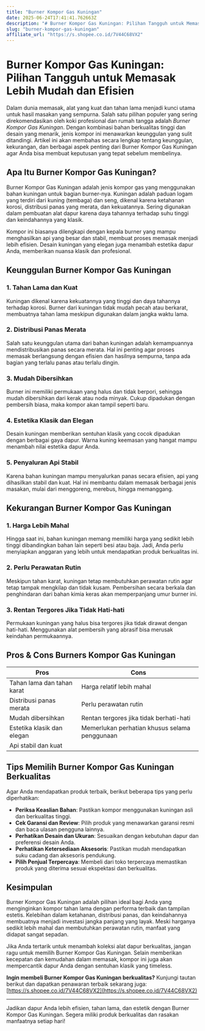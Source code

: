 ```yaml
---
title: "Burner Kompor Gas Kuningan"
date: 2025-06-24T17:41:41.762663Z
description: "# Burner Kompor Gas Kuningan: Pilihan Tangguh untuk Memasak Lebih Mudah dan Efisien..."
slug: "burner-kompor-gas-kuningan"
affiliate_url: "https://s.shopee.co.id/7V44C68VX2"
---
```

# Burner Kompor Gas Kuningan: Pilihan Tangguh untuk Memasak Lebih Mudah dan Efisien

Dalam dunia memasak, alat yang kuat dan tahan lama menjadi kunci utama untuk hasil masakan yang sempurna. Salah satu pilihan populer yang sering direkomendasikan oleh koki profesional dan rumah tangga adalah *Burner Kompor Gas Kuningan*. Dengan kombinasi bahan berkualitas tinggi dan desain yang menarik, jenis kompor ini menawarkan keunggulan yang sulit ditandingi. Artikel ini akan membahas secara lengkap tentang keunggulan, kekurangan, dan berbagai aspek penting dari Burner Kompor Gas Kuningan agar Anda bisa membuat keputusan yang tepat sebelum membelinya.

## Apa Itu Burner Kompor Gas Kuningan?

Burner Kompor Gas Kuningan adalah jenis kompor gas yang menggunakan bahan kuningan untuk bagian burner-nya. Kuningan adalah paduan logam yang terdiri dari kuning (tembaga) dan seng, dikenal karena ketahanan korosi, distribusi panas yang merata, dan kekuatannya. Sering digunakan dalam pembuatan alat dapur karena daya tahannya terhadap suhu tinggi dan keindahannya yang klasik.

Kompor ini biasanya dilengkapi dengan kepala burner yang mampu menghasilkan api yang besar dan stabil, membuat proses memasak menjadi lebih efisien. Desain kuningan yang elegan juga menambah estetika dapur Anda, memberikan nuansa klasik dan profesional.

## Keunggulan Burner Kompor Gas Kuningan

### 1. Tahan Lama dan Kuat

Kuningan dikenal karena kekuatannya yang tinggi dan daya tahannya terhadap korosi. Burner dari kuningan tidak mudah pecah atau berkarat, membuatnya tahan lama meskipun digunakan dalam jangka waktu lama.

### 2. Distribusi Panas Merata

Salah satu keunggulan utama dari bahan kuningan adalah kemampuannya mendistribusikan panas secara merata. Hal ini penting agar proses memasak berlangsung dengan efisien dan hasilnya sempurna, tanpa ada bagian yang terlalu panas atau terlalu dingin.

### 3. Mudah Dibersihkan

Burner ini memiliki permukaan yang halus dan tidak berpori, sehingga mudah dibersihkan dari kerak atau noda minyak. Cukup dipadukan dengan pembersih biasa, maka kompor akan tampil seperti baru.

### 4. Estetika Klasik dan Elegan

Desain kuningan memberikan sentuhan klasik yang cocok dipadukan dengan berbagai gaya dapur. Warna kuning keemasan yang hangat mampu menambah nilai estetika dapur Anda.

### 5. Penyaluran Api Stabil

Karena bahan kuningan mampu menyalurkan panas secara efisien, api yang dihasilkan stabil dan kuat. Hal ini membantu dalam memasak berbagai jenis masakan, mulai dari menggoreng, merebus, hingga memanggang.

## Kekurangan Burner Kompor Gas Kuningan

### 1. Harga Lebih Mahal

Hingga saat ini, bahan kuningan memang memiliki harga yang sedikit lebih tinggi dibandingkan bahan lain seperti besi atau baja. Jadi, Anda perlu menyiapkan anggaran yang lebih untuk mendapatkan produk berkualitas ini.

### 2. Perlu Perawatan Rutin

Meskipun tahan karat, kuningan tetap membutuhkan perawatan rutin agar tetap tampak mengkilap dan tidak kusam. Pembersihan secara berkala dan penghindaran dari bahan kimia keras akan memperpanjang umur burner ini.

### 3. Rentan Tergores Jika Tidak Hati-hati

Permukaan kuningan yang halus bisa tergores jika tidak dirawat dengan hati-hati. Menggunakan alat pembersih yang abrasif bisa merusak keindahan permukaannya.

## Pros & Cons Burners Kompor Gas Kuningan

| **Pros** | **Cons** |
| --- | --- |
| Tahan lama dan tahan karat | Harga relatif lebih mahal |
| Distribusi panas merata | Perlu perawatan rutin |
| Mudah dibersihkan | Rentan tergores jika tidak berhati-hati |
| Estetika klasik dan elegan | Memerlukan perhatian khusus selama penggunaan |
| Api stabil dan kuat | |


## Tips Memilih Burner Kompor Gas Kuningan Berkualitas

Agar Anda mendapatkan produk terbaik, berikut beberapa tips yang perlu diperhatikan:

- **Periksa Keaslian Bahan**: Pastikan kompor menggunakan kuningan asli dan berkualitas tinggi.
- **Cek Garansi dan Review**: Pilih produk yang menawarkan garansi resmi dan baca ulasan pengguna lainnya.
- **Perhatikan Desain dan Ukuran**: Sesuaikan dengan kebutuhan dapur dan preferensi desain Anda.
- **Perhatikan Ketersediaan Aksesoris**: Pastikan mudah mendapatkan suku cadang dan aksesoris pendukung.
- **Pilih Penjual Terpercaya**: Membeli dari toko terpercaya memastikan produk yang diterima sesuai ekspektasi dan berkualitas.

## Kesimpulan

Burner Kompor Gas Kuningan adalah pilihan ideal bagi Anda yang menginginkan kompor tahan lama dengan performa terbaik dan tampilan estetis. Kelebihan dalam ketahanan, distribusi panas, dan keindahannya membuatnya menjadi investasi jangka panjang yang layak. Meski harganya sedikit lebih mahal dan membutuhkan perawatan rutin, manfaat yang didapat sangat sepadan.

Jika Anda tertarik untuk menambah koleksi alat dapur berkualitas, jangan ragu untuk memilih Burner Kompor Gas Kuningan. Selain memberikan kecepatan dan kemudahan dalam memasak, kompor ini juga akan mempercantik dapur Anda dengan sentuhan klasik yang timeless.

**Ingin membeli Burner Kompor Gas Kuningan berkualitas?** Kunjungi tautan berikut dan dapatkan penawaran terbaik sekarang juga: [https://s.shopee.co.id/7V44C68VX2](https://s.shopee.co.id/7V44C68VX2)

---

Jadikan dapur Anda lebih efisien, tahan lama, dan estetik dengan Burner Kompor Gas Kuningan. Segera miliki produk berkualitas dan rasakan manfaatnya setiap hari!